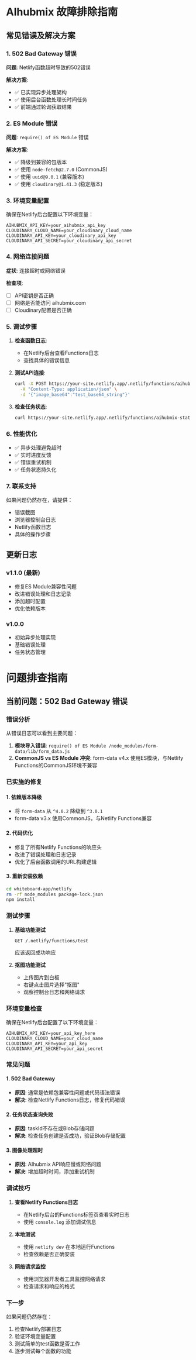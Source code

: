 # AIhubmix 故障排除指南

## 常见错误及解决方案

### 1. 502 Bad Gateway 错误

**问题**: Netlify函数超时导致的502错误

**解决方案**: 
- ✅ 已实现异步处理架构
- ✅ 使用后台函数处理长时间任务
- ✅ 前端通过轮询获取结果

### 2. ES Module 错误

**问题**: `require() of ES Module` 错误

**解决方案**:
- ✅ 降级到兼容的包版本
- ✅ 使用 `node-fetch@2.7.0` (CommonJS)
- ✅ 使用 `uuid@9.0.1` (兼容版本)
- ✅ 使用 `cloudinary@1.41.3` (稳定版本)

### 3. 环境变量配置

确保在Netlify后台配置以下环境变量：

```
AIHUBMIX_API_KEY=your_aihubmix_api_key
CLOUDINARY_CLOUD_NAME=your_cloudinary_cloud_name
CLOUDINARY_API_KEY=your_cloudinary_api_key
CLOUDINARY_API_SECRET=your_cloudinary_api_secret
```

### 4. 网络连接问题

**症状**: 连接超时或网络错误

**检查项**:
- [ ] API密钥是否正确
- [ ] 网络是否能访问 aihubmix.com
- [ ] Cloudinary配置是否正确

### 5. 调试步骤

1. **检查函数日志**:
   - 在Netlify后台查看Functions日志
   - 查找具体的错误信息

2. **测试API连接**:
   ```bash
   curl -X POST https://your-site.netlify.app/.netlify/functions/aihubmix-proxy \
     -H "Content-Type: application/json" \
     -d '{"image_base64":"test_base64_string"}'
   ```

3. **检查任务状态**:
   ```bash
   curl https://your-site.netlify.app/.netlify/functions/aihubmix-status?taskId=your_task_id
   ```

### 6. 性能优化

- ✅ 异步处理避免超时
- ✅ 实时进度反馈
- ✅ 错误重试机制
- ✅ 任务状态持久化

### 7. 联系支持

如果问题仍然存在，请提供：
- 错误截图
- 浏览器控制台日志
- Netlify函数日志
- 具体的操作步骤

## 更新日志

### v1.1.0 (最新)
- 修复ES Module兼容性问题
- 改进错误处理和日志记录
- 添加超时配置
- 优化依赖版本

### v1.0.0
- 初始异步处理实现
- 基础错误处理
- 任务状态管理

# 问题排查指南

## 当前问题：502 Bad Gateway 错误

### 错误分析

从错误日志可以看到主要问题：

1. **模块导入错误**: `require() of ES Module /node_modules/form-data/lib/form_data.js`
2. **CommonJS vs ES Module 冲突**: form-data v4.x 使用ES模块，与Netlify Functions的CommonJS环境不兼容

### 已实施的修复

#### 1. 依赖版本降级
- 将 `form-data` 从 `^4.0.2` 降级到 `^3.0.1`
- form-data v3.x 使用CommonJS，与Netlify Functions兼容

#### 2. 代码优化
- 修复了所有Netlify Functions的响应头
- 改进了错误处理和日志记录
- 优化了后台函数调用的URL构建逻辑

#### 3. 重新安装依赖
```bash
cd whiteboard-app/netlify
rm -rf node_modules package-lock.json
npm install
```

### 测试步骤

1. **基础功能测试**
   ```
   GET /.netlify/functions/test
   ```
   应该返回成功响应

2. **抠图功能测试**
   - 上传图片到白板
   - 右键点击图片选择"抠图"
   - 观察控制台日志和网络请求

### 环境变量检查

确保在Netlify后台配置了以下环境变量：

```
AIHUBMIX_API_KEY=your_api_key_here
CLOUDINARY_CLOUD_NAME=your_cloud_name
CLOUDINARY_API_KEY=your_api_key
CLOUDINARY_API_SECRET=your_api_secret
```

### 常见问题

#### 1. 502 Bad Gateway
- **原因**: 通常是依赖包兼容性问题或代码语法错误
- **解决**: 检查Netlify Functions日志，修复代码错误

#### 2. 任务状态查询失败
- **原因**: taskId不存在或Blob存储问题
- **解决**: 检查任务创建是否成功，验证Blob存储配置

#### 3. 图像处理超时
- **原因**: AIhubmix API响应慢或网络问题
- **解决**: 增加超时时间，添加重试机制

### 调试技巧

1. **查看Netlify Functions日志**
   - 在Netlify后台的Functions标签页查看实时日志
   - 使用 `console.log` 添加调试信息

2. **本地测试**
   - 使用 `netlify dev` 在本地运行Functions
   - 检查依赖是否正确安装

3. **网络请求监控**
   - 使用浏览器开发者工具监控网络请求
   - 检查请求和响应的格式

### 下一步

如果问题仍然存在：

1. 检查Netlify部署日志
2. 验证环境变量配置
3. 测试简单的test函数是否工作
4. 逐步测试每个函数的功能 